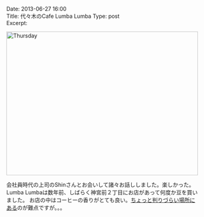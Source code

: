 Date: 2013-06-27 16:00  
Title: 代々木のCafe Lumba Lumba
Type: post  
Excerpt:   

<a href="http://www.flickr.com/photos/hdknr/9170308088/" title="Thursday by hidelafoglia, on Flickr"><img src="http://farm4.staticflickr.com/3739/9170308088_792d32ff57.jpg" width="500" height="375" alt="Thursday"></a>

会社員時代の上司のShinさんとお会いして諸々お話ししました。楽しかった。
Lumba Lumbaは数年前、しばらく神宮前２丁目にお店があって何度か豆を買いました。
お店の中はコーヒーの香りがとても良い。[ちょっと判りづらい場所にある](http://tabelog.com/tokyo/A1304/A130403/13113576/)のが難点ですが。。。


